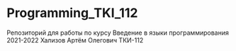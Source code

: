 # Programming_TKI_112
Репозиторий для работы по курсу Введение в языки программирования 2021-2022 Хализов Артём Олегович ТКИ-112
